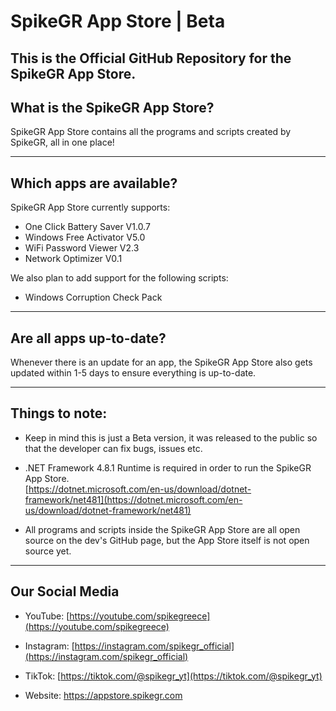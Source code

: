 # SpikeGR App Store | Beta

This is the Official GitHub Repository for the SpikeGR App Store.
---

## What is the SpikeGR App Store?

SpikeGR App Store contains all the programs and scripts created by SpikeGR, all in one place!

---
## Which apps are available?

SpikeGR App Store currently supports:

 - One Click Battery Saver V1.0.7
 - Windows Free Activator V5.0
 - WiFi Password Viewer V2.3
 - Network Optimizer V0.1
 
We also plan to add support for the following scripts:

 - Windows Corruption Check Pack
---
## Are all apps up-to-date?
Whenever there is an update for an app, the SpikeGR App Store also gets updated within 1-5 days to ensure everything is up-to-date.

---
## Things to note:

 - Keep in mind this is just a Beta version, it was released to the public so that the developer can fix bugs, issues etc.
 
 - .NET Framework 4.8.1 Runtime is required in order to run the SpikeGR App Store.  
[https://dotnet.microsoft.com/en-us/download/dotnet-framework/net481](https://dotnet.microsoft.com/en-us/download/dotnet-framework/net481)

 - All programs and scripts inside the SpikeGR App Store are all open source on the dev's GitHub page, but the App Store itself is not open source yet.
---
## Our Social Media

 - YouTube:
[https://youtube.com/spikegreece](https://youtube.com/spikegreece)

 - Instagram:
[https://instagram.com/spikegr_official](https://instagram.com/spikegr_official)

 - TikTok:
[https://tiktok.com/@spikegr_yt](https://tiktok.com/@spikegr_yt)

 - Website:
https://appstore.spikegr.com
